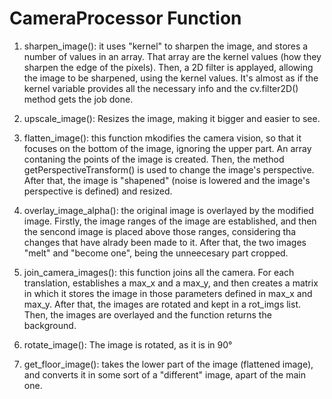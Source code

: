 # CameraProcessor Function

1) sharpen_image(): it uses "kernel" to sharpen the image, and stores a number of values in an array. That array are the kernel values (how they sharpen the edge of the pixels). Then, a 2D filter is applayed, allowing the image to be sharpened, using the kernel values. It's almost as if the kernel variable provides all the necessary info and the cv.filter2D() method gets the job done.

2) upscale_image(): Resizes the image, making it bigger and easier to see.

3) flatten_image(): this function mkodifies the camera vision, so that it focuses on the bottom of the image, ignoring the upper part. An array contaning the points of the image is created. Then, the method getPerspectiveTransform() is used to change the image's perspective. After that, the image is "shapened" (noise is lowered and the image's perspective is defined) and resized.

4) overlay_image_alpha(): the original image is overlayed by the modified image. Firstly, the image ranges of the image are established, and then the sencond image is placed above those ranges, considering tha changes that have alrady been made to it. After that, the two images "melt" and "become one", being the unneecesary part cropped.

5) join_camera_images(): this function joins all the camera. For each translation, establishes a max_x and a max_y, and then creates a matrix in which it stores the image in those parameters defined in max_x and max_y. After that, the images are rotated and kept in a rot_imgs list. Then, the images are overlayed and the function returns the background.

6) rotate_image(): The image is rotated, as it is in 90°

7) get_floor_image(): takes the lower part of the image (flattened image), and converts it in some sort of a "different" image, apart of the main one.
